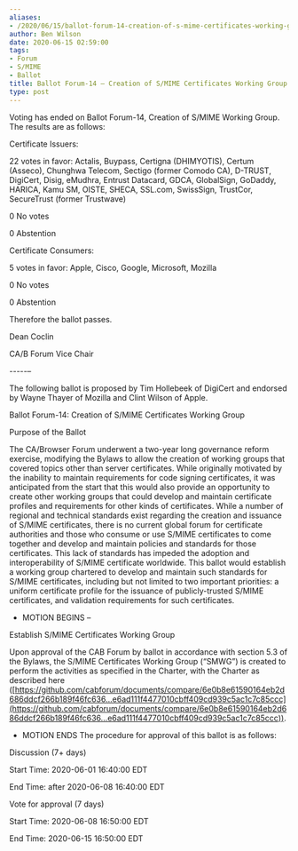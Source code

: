 ```yaml
---
aliases:
- /2020/06/15/ballot-forum-14-creation-of-s-mime-certificates-working-group-v2/
author: Ben Wilson
date: 2020-06-15 02:59:00
tags:
- Forum
- S/MIME
- Ballot
title: Ballot Forum-14 – Creation of S/MIME Certificates Working Group v2
type: post
---
```


Voting has ended on Ballot Forum-14, Creation of S/MIME Working Group. The results are as follows:

Certificate Issuers:

22 votes in favor: Actalis, Buypass, Certigna (DHIMYOTIS), Certum (Asseco), Chunghwa Telecom, Sectigo (former Comodo CA), D-TRUST, DigiCert, Disig, eMudhra, Entrust Datacard, GDCA, GlobalSign, GoDaddy, HARICA, Kamu SM, OISTE, SHECA, SSL.com, SwissSign, TrustCor, SecureTrust (former Trustwave)

0 No votes

0 Abstention

Certificate Consumers:

5 votes in favor: Apple, Cisco, Google, Microsoft, Mozilla

0 No votes

0 Abstention

Therefore the ballot passes.

Dean Coclin

CA/B Forum Vice Chair

-----–

The following ballot is proposed by Tim Hollebeek of DigiCert and endorsed by Wayne Thayer of Mozilla and Clint Wilson of Apple.

Ballot Forum-14: Creation of S/MIME Certificates Working Group

Purpose of the Ballot

The CA/Browser Forum underwent a two-year long governance reform exercise, modifying the Bylaws to allow the creation of working groups that covered topics other than server certificates. While originally motivated by the inability to maintain requirements for code signing certificates, it was anticipated from the start that this would also provide an opportunity to create other working groups that could develop and maintain certificate profiles and requirements for other kinds of certificates. While a number of regional and technical standards exist regarding the creation and issuance of S/MIME certificates, there is no current global forum for certificate authorities and those who consume or use S/MIME certificates to come together and develop and maintain policies and standards for those certificates. This lack of standards has impeded the adoption and interoperability of S/MIME certificate worldwide. This ballot would establish a working group chartered to develop and maintain such standards for S/MIME certificates, including but not limited to two important priorities: a uniform certificate profile for the issuance of publicly-trusted S/MIME certificates, and validation requirements for such certificates.

- MOTION BEGINS –

Establish S/MIME Certificates Working Group

Upon approval of the CAB Forum by ballot in accordance with section 5.3 of the Bylaws, the S/MIME Certificates Working Group (“SMWG”) is created to perform the activities as specified in the Charter, with the Charter as described here ([https://github.com/cabforum/documents/compare/6e0b8e61590164eb2d686ddcf266b189f46fc636…e6ad111f4477010cbff409cd939c5ac1c7c85ccc](https://github.com/cabforum/documents/compare/6e0b8e61590164eb2d686ddcf266b189f46fc636...e6ad111f4477010cbff409cd939c5ac1c7c85ccc)).

- MOTION ENDS
  The procedure for approval of this ballot is as follows:

Discussion (7+ days)

Start Time: 2020-06-01 16:40:00 EDT

End Time: after 2020-06-08 16:40:00 EDT

Vote for approval (7 days)

Start Time: 2020-06-08 16:50:00 EDT

End Time: 2020-06-15 16:50:00 EDT